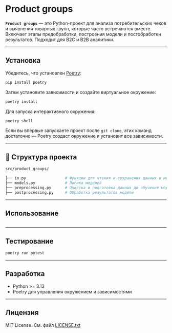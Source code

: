 # Product groups

**`Product groups`** — это Python-проект для анализа потребительских чеков и выявления товарных групп, которые часто встречаются вместе. Включает этапы предобработки, построения модели и постобработки результатов. Подходит для B2C и B2B аналитики.

---

## Установка

Убедитесь, что установлен [Poetry](https://python-poetry.org):

```bash
pip install poetry
```

Затем установите зависимости и создайте виртуальное окружение:

```bash
poetry install
```

Для запуска интерактивного окружения:

```bash
poetry shell
```

Если вы впервые запускаете проект после `git clone`, этих команд достаточно — Poetry создаст окружение и установит все зависимости.

---

## 📁 Структура проекта

```bash
src/product_groups/

├── io.py                 # Функции для чтения и сохранения данных и моделей
├── models.py             # Логика моделей
├── preprocessing.py      # Очистка и подготовка данных до обучения модели
├── postprocessing.py     # Обработка результатов модели 

```

---

## Использование

```python
```

---

## Тестирование

```bash
poetry run pytest
```

---

## Разработка

- Python >= 3.13
- Poetry для управления окружением и зависимостями

---

## Лицензия

MIT License. См. файл [LICENSE.txt](LICENSE.txt)